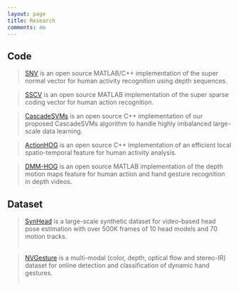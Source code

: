 ```yaml
---
layout: page
title: Research
comments: no
---
```


## Code

> [SNV](https://github.com/xiaodongyang/SNV) is an open source MATLAB/C++ implementation of the super normal vector for human activity recognition using depth sequences.

> [SSCV](https://github.com/xiaodongyang/SSCV) is an open source MATLAB implementation of the super sparse coding vector for human action recognition.

> [CascadeSVMs](https://github.com/xiaodongyang/CascadeSVMs) is an open source C++ implementation of our proposed CascadeSVMs algorithm to handle highly imbalanced large-scale data learning.

> [ActionHOG](https://github.com/xiaodongyang/ActionHOG) is an open source C++ implementation of an efficient local spatio-temporal feature for human activity analysis.

> [DMM-HOG](/code/dmm-hog) is an open source MATLAB implementation of the depth motion maps feature for human action and hand gesture recognition in depth videos.

## Dataset

> [SynHead](https://research.nvidia.com/publication/dynamic-facial-analysis-bayesian-filtering-recurrent-neural-networks) is a large-scale synthetic dataset for video-based head pose estimation with over 500K frames of 10 head models and 70 motion tracks. 
<br><br>

> [NVGesture](https://research.nvidia.com/publication/online-detection-and-classification-dynamic-hand-gestures-recurrent-3d-convolutional) is a multi-modal (color, depth, optical flow and stereo-IR) dataset for online detection and classification of dynamic hand gestures.
<br><br>

 
